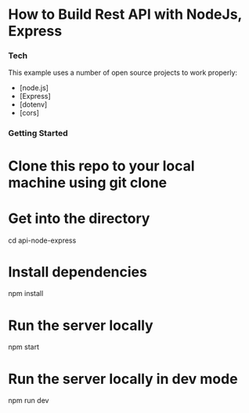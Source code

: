 # How to Build Rest API with NodeJs, Express 

### Tech

This example uses a number of open source projects to work properly:

* [node.js]
* [Express]
* [dotenv]
* [cors]

### Getting Started

# Clone this repo to your local machine using git clone

# Get into the directory
cd api-node-express

# Install dependencies
npm install

# Run the server locally
npm start

# Run the server locally in dev mode
npm run dev